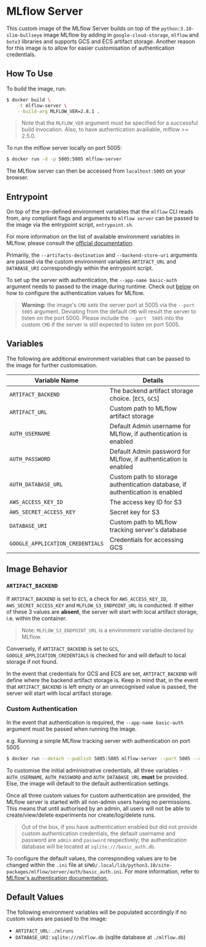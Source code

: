 # MLflow Server

This custom image of the MLflow Server builds on top of the 
`python:3.10-slim-bullseye` image MLflow by adding in 
`google-cloud-storage`, `mlflow` and `boto3` libraries and supports GCS 
and ECS artifact storage. Another reason for this image is to allow for 
easier customisation of authentication credentials. 

## How To Use

To build the image, run:

```bash
$ docker build \
    -t mlflow-server \
    --build-arg MLFLOW_VER=2.8.1 .
```

> Note that the `MLFLOW_VER` argument must be specified for a successful 
> build invocation. Also, to have authentication availiable, mlflow >= 
> 2.5.0.

To run the mlflow server locally on port 5005:

```bash
$ docker run -d -p 5005:5005 mlflow-server
```

The MLflow server can then be accessed from `localhost:5005` on your browser.

## Entrypoint

On top of the pre-defined environment variables that the `mlflow` CLI 
reads from, any compliant flags and arguments to `mlflow server` can 
be passed to the image via the entrypoint script, `entrypoint.sh`.

For more information on the list of available environment variables in 
MLflow, please consult the [official documentation][mlflow-env-var].

Primarily, the `--artifacts-destination` and `--backend-store-uri` 
arguments are passed via the custom environment variables `ARTIFACT_URL` 
and `DATABASE_URI` correspondingly within the entrypoint script.

To set up the server with authentication, the `--app-name basic-auth` 
argument needs to passed to the image during runtime. Check out 
[below](#custom-authentication) on how to configure the authentication 
values for MLflow.

> **Warning:** the image's `CMD` sets the server port at 5005 via the 
> `--port 5005` argument. Deviating from the default `CMD` will result 
> the server to listen on the port 5000. Please include the `--port 
> 5005` into the custom `CMD` if the server is still expected to listen 
> on port 5005.

[mlflow-env-var]: https://mlflow.org/docs/latest/python_api/mlflow.environment_variables.html

## Variables

The following are additional environment variables that can be passed 
to the image for further customisation. 

| Variable Name | Details |
| --- | --- | 
| `ARTIFACT_BACKEND` | The backend artifact storage choice. [`ECS`, `GCS`] |
| `ARTIFACT_URL` | Custom path to MLflow artifact storage | 
| `AUTH_USERNAME` | Default Admin username for MLflow, if authentication is enabled |
| `AUTH_PASSWORD` | Default Admin password for MLflow, if authentication is enabled |
| `AUTH_DATABASE_URL` | Custom path to storage authentication database, if authentication is enabled |
| `AWS_ACCESS_KEY_ID` | The access key ID for S3 |
| `AWS_SECRET_ACCESS_KEY` | Secret key for S3 |
| `DATABASE_URI` | Custom path to MLflow tracking server's database |
| `GOOGLE_APPLICATION_CREDENTIALS` | Credentials for accessing GCS |

## Image Behavior

### `ARTIFACT_BACKEND`

If `ARTIFACT_BACKEND` is set to `ECS`, a check for `AWS_ACCESS_KEY_ID`,
`AWS_SECRET_ACCESS_KEY` and `MLFLOW_S3_ENDPOINT_URL` is conducted. If
either of these 3 values are **absent**, the server will start with
local artifact storage, i.e. within the container.

> Note: `MLFLOW_S3_ENDPOINT_URL` is a environment variable declared by
MLflow.

Conversely, if `ARTIFACT_BACKEND` is set to `GCS`, 
`GOOGLE_APPLICATION_CREDENTIALS` is checked for and will default to 
local storage if not found.

In the event that credentials for GCS and ECS are set, 
`ARTIFACT_BACKEND` will define where the backend artifact storage is. 
Keep in mind that, in the event that `ARTIFACT_BACKEND` is left empty 
or an unrecognised value is passed, the server will start with local 
artifact storage.

### Custom Authentication

In the event that authentication is required, the `--app-name basic-auth`
argument must be passed when running the image.

e.g. Running a simple MLflow tracking server with authentication on port 5005
```bash
$ docker run --detach --publish 5005:5005 mlflow-server --port 5005 --app-name basic-auth
```

To customise the initial administrative credentials, all three variables -
`AUTH_USERNAME`, `AUTH_PASSWORD` and `AUTH_DATABASE_URL` **must** be
provided. Else, the image will default to the default authentication settings.

Once all three custom values for custom authentication are provided, the
MLflow server is started with all non-admin users having no permissions.
This means that until authorised by an admin, all users will not be able
to create/view/delete experiments nor create/log/delete runs.

> Out of the box, if you have authentication enabled but did not provide custom
authentication credentials, the default username and password are `admin`
and `password` respectively; the authentication database will be located at
`sqlite:///basic_auth.db`. 

To configure the default values, the corresponding
values are to be changed within the `.ini` file at
`$PWD/.local/lib/python3.10/site-packages/mlflow/server/auth/basic_auth.ini`.
For more information, refer to [MLflow's authentication documentation.](https://mlflow.org/docs/latest/auth/index.html)

## Default Values

The following environment variables will be populated accordingly if no
custom values are passed to the image:

* `ARTIFACT_URL`: `./mlruns`
* `DATABASE_URI`: `sqlite:///mlflow.db` (sqlite database at `./mlflow.db`)

